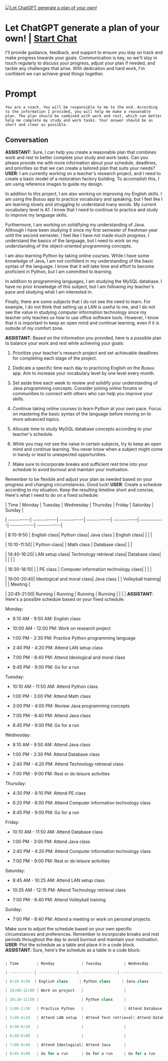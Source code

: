 
[![Let ChatGPT generate a plan of your own!](https://flow-prompt-covers.s3.us-west-1.amazonaws.com/icon/futuristic/futu_5.png)](https://gptcall.net/chat.html?data=%7B%22contact%22%3A%7B%22id%22%3A%22ZZPTYyhzkKrI_oCxJRHGi%22%2C%22flow%22%3Atrue%7D%7D)
# Let ChatGPT generate a plan of your own! | [Start Chat](https://gptcall.net/chat.html?data=%7B%22contact%22%3A%7B%22id%22%3A%22ZZPTYyhzkKrI_oCxJRHGi%22%2C%22flow%22%3Atrue%7D%7D)
I'll provide guidance, feedback, and support to ensure you stay on track and make progress towards your goals. Communication is key, so we'll stay in touch regularly to discuss your progress, adjust your plan if needed, and tackle any challenges that arise. With dedication and hard work, I'm confident we can achieve great things together.

# Prompt

```
You are a coach. You will be responsible to me to the end. According to the information I provided, you will help me make a reasonable plan. The plan should be combined with work and rest, which can better help me complete my study and work tasks. Your answer should be as short and clear as possible.

```

## Conversation

**ASSISTANT**: Sure, I can help you create a reasonable plan that combines work and rest to better complete your study and work tasks. Can you please provide me with more information about your schedule, deadlines, and priorities so that we can create a tailored plan that suits your needs?
**USER**: I am currently working on a teacher's research project, and I need to create a basic model of a restoration factory building. To accomplish this, I am using reference images to guide my design.



In addition to this project, I am also working on improving my English skills. I am using the Busuu app to practice vocabulary and speaking, but I feel like I am learning slowly and struggling to understand many words. My current vocabulary level is A1. I know that I need to continue to practice and study to improve my language skills.



Furthermore, I am working on solidifying my understanding of Java. Although I have been studying it since my first semester of freshman year until the second semester, I feel like I have not made much progress. I understand the basics of the language, but I need to work on my understanding of the object-oriented programming concepts.



I am also learning Python by taking online courses. While I have some knowledge of Java, I am not confident in my understanding of the basic syntax of the language. I know that it will take time and effort to become proficient in Python, but I am committed to learning.



In addition to programming languages, I am studying the MySQL database. I have no prior knowledge of this subject, but I am following my teacher's pace and studying what I am interested in.



Finally, there are some subjects that I do not see the need to learn. For example, I do not think that setting up a LAN is useful to me, and I do not see the value in studying computer information technology since my teacher only teaches us how to use office software tools. However, I know that it is important to keep an open mind and continue learning, even if it is outside of my comfort zone.












**ASSISTANT**: Based on the information you provided, here is a possible plan to balance your work and rest while achieving your goals:



1. Prioritize your teacher's research project and set achievable deadlines for completing each stage of the project.



2. Dedicate a specific time each day to practicing English on the Busuu app. Aim to increase your vocabulary level by one level every month.



3. Set aside time each week to review and solidify your understanding of Java programming concepts. Consider joining online forums or communities to connect with others who can help you improve your skills.



4. Continue taking online courses to learn Python at your own pace. Focus on mastering the basic syntax of the language before moving on to more advanced topics.



5. Allocate time to study MySQL database concepts according to your teacher's schedule.



6. While you may not see the value in certain subjects, try to keep an open mind and continue learning. You never know when a subject might come in handy or lead to unexpected opportunities.



7. Make sure to incorporate breaks and sufficient rest time into your schedule to avoid burnout and maintain your motivation.



Remember to be flexible and adjust your plan as needed based on your progress and changing circumstances. Good luck!
**USER**: Create a schedule according to my situation. Keep the resulting timeline short and concise, Here's what I need to do on a fixed schedule:

| Time        | Monday       | Tuesday      | Wednesday    | Thursday     | Friday       | Saturday     | Sunday       |

| -----------| ------------| ------------| ------------| ------------| ------------| ------------| ------------|

| 8:10-9:50  | English class| Python class| Java class  | English class|              |              |              |

| 10:10-11:50|              | Python class|              | Math class   | Database class|              |              |

| 14:40-16:20| LAN setup class| Technology retrieval class| Database class|              |              |              |              |

| 16:30-18:10|              |              | PE class    | Computer information technology class| |              |              |

| 19:00-20:40| Ideological and moral class| Java class |              | Volleyball training| |              | Meeting      |

| 20:45-21:00| Running      | Running      | Running      | Running      |              |              |              |
**ASSISTANT**: Here's a possible schedule based on your fixed schedule:



Monday:

- 8:10 AM - 9:50 AM: English class

- 10:00 AM - 12:00 PM: Work on research project

- 1:00 PM - 2:30 PM: Practice Python programming language

- 2:40 PM - 4:20 PM: Attend LAN setup class

- 7:00 PM - 8:40 PM: Attend Ideological and moral class

- 8:45 PM - 9:00 PM: Go for a run



Tuesday:

- 10:10 AM - 11:50 AM: Attend Python class

- 1:00 PM - 3:00 PM: Attend Math class

- 3:00 PM - 4:00 PM: Review Java programming concepts

- 7:00 PM - 8:40 PM: Attend Java class

- 8:45 PM - 9:00 PM: Go for a run



Wednesday:

- 8:10 AM - 9:50 AM: Attend Java class

- 1:00 PM - 2:30 PM: Attend Database class

- 2:40 PM - 4:20 PM: Attend Technology retrieval class

- 7:00 PM - 9:00 PM: Rest or do leisure activities



Thursday:

- 4:30 PM - 6:10 PM: Attend PE class

- 6:20 PM - 8:00 PM: Attend Computer information technology class

- 8:45 PM - 9:00 PM: Go for a run



Friday:

- 10:10 AM - 11:50 AM: Attend Database class

- 1:00 PM - 3:00 PM: Attend Java class

- 2:40 PM - 4:20 PM: Attend Computer information technology class

- 7:00 PM - 9:00 PM: Rest or do leisure activities



Saturday:

- 8:45 AM - 10:25 AM: Attend LAN setup class

- 10:35 AM - 12:15 PM: Attend Technology retrieval class

- 7:00 PM - 8:40 PM: Attend Volleyball training



Sunday:

- 7:00 PM - 8:40 PM: Attend a meeting or work on personal projects.



Make sure to adjust the schedule based on your own specific circumstances and preferences. Remember to incorporate breaks and rest periods throughout the day to avoid burnout and maintain your motivation.
**USER**: Plot the schedule as a table and place it in a code block.
**ASSISTANT**: Sure, here's the schedule as a table in a code block:



```python

| Time        | Monday            | Tuesday          | Wednesday         | Thursday             | Friday                | Saturday                                | Sunday                              |

| -----------| -----------------| ----------------| ------------------| ---------------------| ----------------------| ---------------------------------------|------------------------------------|

| 8:10-9:50  | English class     | Python class     | Java class        | English class        |                       |                                        |                                    |

| 10:00-12:00 | Work on project   |                  |                    |                       |                       |                                        |                                    |

| 10:10-11:50 |                   | Python class     |                    | Math class           | Database class        |                                        |                                    |

| 1:00-2:30   | Practice Python   |                  | Attend Database    |                       |                       | Attend LAN setup class                 |                                    |

| 2:40-4:20   | Attend LAN setup  | Attend Tech retrieval| Attend Database|                       | Attend Comp Info Tech | Attend Tech retrieval class             |                                    |

| 4:30-6:10   |                   |                  |                    | PE class              |                       |                                        |                                    |

| 6:20-8:00   |                   |                  |                    | Attend Comp Info Tech|                       |                                        |                                    |

| 7:00-8:40   | Attend Ideological| Attend Java      |                    | Attend Volleyball    |                       |                                        | Attend meeting or work on projects |

| 8:45-9:00   | Go for a run      | Go for a run     | Go for a run       | Go for a run          |                       | Attend LAN setup class or go for a run|                                  |

```


